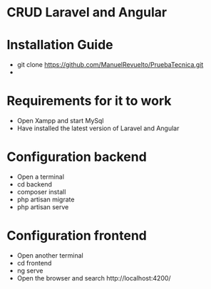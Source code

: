 # CRUD  Laravel and Angular

# Installation Guide

* git clone https://github.com/ManuelRevuelto/PruebaTecnica.git
* 
# Requirements for it to work
* Open Xampp and start MySql
* Have installed the latest version of Laravel and Angular

# Configuration backend
* Open a terminal
* cd backend
* composer install
* php artisan migrate
* php artisan serve

# Configuration frontend
* Open another terminal
* cd frontend
* ng serve
* Open the browser and search http://localhost:4200/
